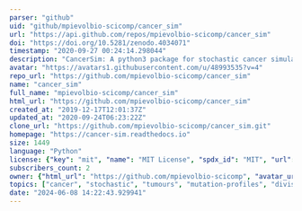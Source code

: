 ```yaml
---
parser: "github"
uid: "github/mpievolbio-scicomp/cancer_sim"
url: "https://api.github.com/repos/mpievolbio-scicomp/cancer_sim"
doi: "https://doi.org/10.5281/zenodo.4034071"
timestamp: "2020-09-27 00:24:14.298044"
description: "CancerSim: A python3 package for stochastic cancer simulation in 2D."
avatar: "https://avatars1.githubusercontent.com/u/48993535?v=4"
repo_url: "https://github.com/mpievolbio-scicomp/cancer_sim"
name: "cancer_sim"
full_name: "mpievolbio-scicomp/cancer_sim"
html_url: "https://github.com/mpievolbio-scicomp/cancer_sim"
created_at: "2019-12-17T12:01:37Z"
updated_at: "2020-09-24T06:23:22Z"
clone_url: "https://github.com/mpievolbio-scicomp/cancer_sim.git"
homepage: "https://cancer-sim.readthedocs.io"
size: 1449
language: "Python"
license: {"key": "mit", "name": "MIT License", "spdx_id": "MIT", "url": "https://api.github.com/licenses/mit", "node_id": "MDc6TGljZW5zZTEz"}
subscribers_count: 2
owner: {"html_url": "https://github.com/mpievolbio-scicomp", "avatar_url": "https://avatars1.githubusercontent.com/u/48993535?v=4", "login": "mpievolbio-scicomp", "type": "Organization"}
topics: ["cancer", "stochastic", "tumours", "mutation-profiles", "division", "simulation", "sampling"]
date: "2024-06-08 14:22:43.929941"
---
```

